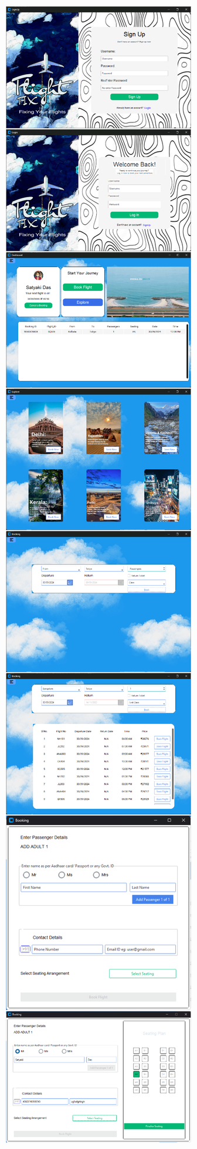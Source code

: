 ![Image 1](readpics/image.png)
![Image 2](readpics/image(1).png)
![Image 3](readpics/image(2).png)
![Image 4](readpics/image(3).png)
![Image 5](readpics/image(4).png)
![Image 6](readpics/image(5).png)
![Image 7](readpics/image(6).png)
![Image 8](readpics/image(7).png)

